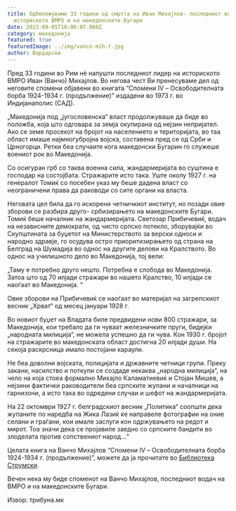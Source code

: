 ```yaml
---
title: Одбележуваме 33 години од смртта на Иван Михајлов- последниот водач на
  историското ВМРО и на македонските Бугари
date: 2023-09-05T16:06:07.060Z
category: македонија
featured: true
featuredImage: ../img/vanco-mih-t.jpg
author: Вардарски
---
```

<!--StartFragment-->

Пред 33 години во Рим нѐ напушти последниот лидер на историското ВМРО Иван (Ванчо) Михајлов. Во негова чест Ви пренесуваме дел од неговите спомени објавени во книгата “Спомени IV – Освободителната борба 1924-1934 г. (продължение)” издадени во 1973 г. во Индијанаполис (САД).

„Македонија под „југословенска“ власт продолжуваше да биде во положба, која што одговара за земја окупирана од нејзин непријател. Ако се земе просекот на бројот на населението и територијата, во таа област имаше најмногубројна војска, составена пред се од Срби и Црногорци. Ретки беа случаите кога македонски Бугарин го служеше воениот рок во Македонија.

Со осигуран грб со таква военна сила, жандармеријата во суштина е господар на состојбата. Стражарите исто така. Уште околу 1927 г. на генералот Томиќ со посебен указ му беше дадена власт со неограничени права да раководи со сите органи на власта.

Неговата цел била да го искорени четничкиот институт, но позади овие зборови се разбира друго- србизирањето на македонските Бугари. Томиќ беше началник на жандармеријата. Светозар Прибичевиќ, водач на независните демократи, од чисто српско потекло, зборувајќи во Скупштината за буџетот на Министерството за верски односи и народно здравје, го осудува остро приоритизирањето од страна на Белград на Шумадија во однос на другите делови на Кралството. Во однос на училишното дело во Македонија, тој вели:

„Таму е потребно друго нешто. Потребна е слобода во Македонија. Затоа што од 70 илјади стражари во нашето Кралство, 10 илјади се наоѓаат во Македонија. “

Овие зборови на Прибичевиќ се наоѓаат во материјал на загрепскиот весник „Хрват“ од месец јануари 1928 г.

Во новиот буџет на Владата биле предвидени нови 800 стражари, за Македонија, кои требало да ги чуваат железничките пруги, бидејќи „народната милиција“, не можела успешно да ги чува. Кон 1930 г. бројот на стражарите во македонската област достигна 20 илјади души. На секоја раскрсница имало постојани караули.

Не беа доволни војската, полицијата и државните четници групи. Преку закани, насилство и поткупи се создаде некаква „народна милиција“, на чело на која стоеа формално Михајло Каламатиевиќ и Стојан Мишев, а нејзини фактички раководители беа српските жупани и началници на гарнизони, а исто така во одредени случаи и шефот на жандармеријата.

На 22 октомври 1927 г. белградскиот весник „Политика“ соопшти дека жупаните по наредба на Жика Лазиќ ќе направеле фотографии на оние селани и граѓани, кои имале заслуги кон одржувањето на редот и мирот. Тоа значи дека се пројавиле заедно со српските бандити во злоделата против сопствениот народ…“

Целата книга на Ванчо Михајлов “Спомени IV – Освободителната борба 1924-1934 г. (продължение)”, можете да ја прочитате во [Библиотека Струмски](https://www.strumski.com/books/I_Mihajlov_Spomeni_IV.pdf).

Вечен нека му биде споменот на Ванчо Михајлов, последниот водач на ВМРО и на македонските Бугари.

<!--EndFragment-->

Извор: трибуна.мк